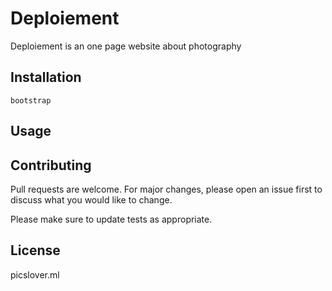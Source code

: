# Deploiement

Deploiement is an one page website about photography


## Installation
```
bootstrap
```




## Usage



## Contributing
Pull requests are welcome. For major changes, please open an issue first to discuss what you would like to change.

Please make sure to update tests as appropriate.


## License

picslover.ml
